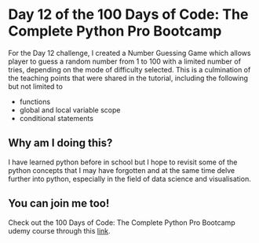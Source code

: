 <h1>Day 12 of the 100 Days of Code: The Complete Python Pro Bootcamp</h1>
<p>For the Day 12 challenge, I created a Number Guessing Game which allows player to guess a random number from 1 to 100 with a limited number of tries, depending on the mode of difficulty selected. This is a culmination of the teaching points that were shared in the tutorial, including the following but not limited to</p>
<ul>
  <li>functions</li>
  <li>global and local variable scope</li>
  <li>conditional statements</li>
</ul>

<h2>Why am I doing this?</h2>
<p>I have learned python before in school but I hope to revisit some of the python concepts that I may have forgotten and at the same time delve further into python, especially in the field of data science and visualisation.</p>

<h2>You can join me too!</h2>
<p> Check out the 100 Days of Code: The Complete Python Pro Bootcamp udemy course through this <a href="https://www.udemy.com/course/100-days-of-code/">link</a>.</p>
